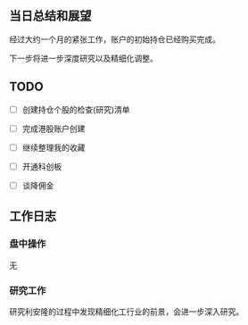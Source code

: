 ## 当日总结和展望

经过大约一个月的紧张工作，账户的初始持仓已经购买完成。

下一步将进一步深度研究以及精细化调整。

## TODO

- [ ] 创建持仓个股的检查(研究)清单
- [ ] 完成港股账户创建
- [ ] 继续整理我的收藏
- [ ] 开通科创板
- [ ] 谈降佣金



## 工作日志

### 盘中操作

无

### 研究工作

研究利安隆的过程中发现精细化工行业的前景，会进一步深入研究。

